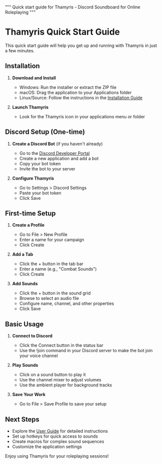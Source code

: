 """
Quick start guide for Thamyris - Discord Soundboard for Online Roleplaying
"""

# Thamyris Quick Start Guide

This quick start guide will help you get up and running with Thamyris in just a few minutes.

## Installation

1. **Download and Install**
   - Windows: Run the installer or extract the ZIP file
   - macOS: Drag the application to your Applications folder
   - Linux/Source: Follow the instructions in the [Installation Guide](installation_guide.md)

2. **Launch Thamyris**
   - Look for the Thamyris icon in your applications menu or folder

## Discord Setup (One-time)

1. **Create a Discord Bot** (if you haven't already)
   - Go to the [Discord Developer Portal](https://discord.com/developers/applications)
   - Create a new application and add a bot
   - Copy your bot token
   - Invite the bot to your server

2. **Configure Thamyris**
   - Go to Settings > Discord Settings
   - Paste your bot token
   - Click Save

## First-time Setup

1. **Create a Profile**
   - Go to File > New Profile
   - Enter a name for your campaign
   - Click Create

2. **Add a Tab**
   - Click the + button in the tab bar
   - Enter a name (e.g., "Combat Sounds")
   - Click Create

3. **Add Sounds**
   - Click the + button in the sound grid
   - Browse to select an audio file
   - Configure name, channel, and other properties
   - Click Save

## Basic Usage

1. **Connect to Discord**
   - Click the Connect button in the status bar
   - Use the !join command in your Discord server to make the bot join your voice channel

2. **Play Sounds**
   - Click on a sound button to play it
   - Use the channel mixer to adjust volumes
   - Use the ambient player for background tracks

3. **Save Your Work**
   - Go to File > Save Profile to save your setup

## Next Steps

- Explore the [User Guide](user_guide.md) for detailed instructions
- Set up hotkeys for quick access to sounds
- Create macros for complex sound sequences
- Customize the application settings

Enjoy using Thamyris for your roleplaying sessions!
